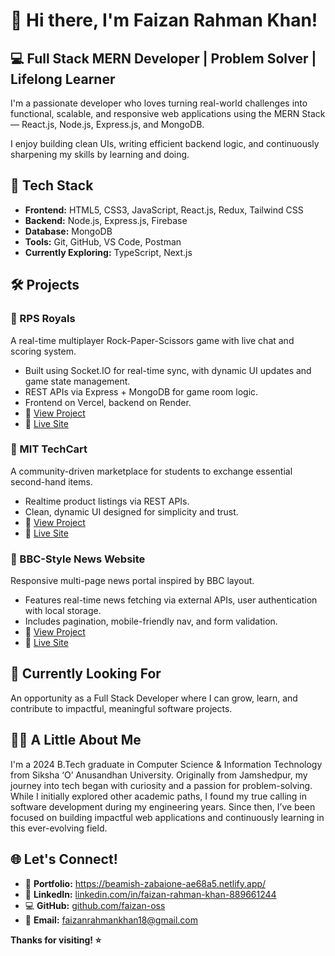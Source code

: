<h1>👋 Hi there, I'm Faizan Rahman Khan!</h1>
<h2>💻 Full Stack MERN Developer | Problem Solver | Lifelong Learner</h2>

<p>
  I'm a passionate developer who loves turning real-world challenges into functional, scalable, and responsive web applications using the MERN Stack — React.js, Node.js, Express.js, and MongoDB.
</p>
<p>
  I enjoy building clean UIs, writing efficient backend logic, and continuously sharpening my skills by learning and doing.
</p>

<h2>🚀 Tech Stack</h2>
<ul>
  <li><strong>Frontend:</strong> HTML5, CSS3, JavaScript, React.js, Redux, Tailwind CSS</li>
  <li><strong>Backend:</strong> Node.js, Express.js, Firebase</li>
  <li><strong>Database:</strong> MongoDB</li>
  <li><strong>Tools:</strong> Git, GitHub, VS Code, Postman</li>
  <li><strong>Currently Exploring:</strong> TypeScript, Next.js</li>
</ul>

<h2>🛠 Projects</h2>

<h3>🔹 RPS Royals</h3>
<p>A real-time multiplayer Rock-Paper-Scissors game with live chat and scoring system.</p>
<ul>
  <li>Built using Socket.IO for real-time sync, with dynamic UI updates and game state management.</li>
  <li>REST APIs via Express + MongoDB for game room logic.</li>
  <li>Frontend on Vercel, backend on Render.</li>
  <li>🔗 <a href="https://github.com/faizan-oss/RPS-Royals" target="_blank">View Project</a></li>
  <li>🔗 <a href="https://rps-royals.vercel.app/" target="_blank">Live Site</a></li>
</ul>

<h3>🔹 MIT TechCart</h3>
<p>A community-driven marketplace for students to exchange essential second-hand items.</p>
<ul>
  <li>Realtime product listings via REST APIs.</li>
  <li>Clean, dynamic UI designed for simplicity and trust.</li>
  <li>🔗 <a href="https://github.com/jasminekeshari/2409" target="_blank">View Project</a></li>
  <li>🔗 <a href="https://mit-techcart.vercel.app/" target="_blank">Live Site</a></li>
</ul>

<h3>🔹 BBC-Style News Website</h3>
<p>Responsive multi-page news portal inspired by BBC layout.</p>
<ul>
  <li>Features real-time news fetching via external APIs, user authentication with local storage.</li>
  <li>Includes pagination, mobile-friendly nav, and form validation.</li>
  <li>🔗 <a href="https://github.com/faizan-oss/wbc">View Project</a></li>
  <li>🔗 <a href="https://lucent-haupia-5dc157.netlify.app/" target="_blank">Live Site</a></li>
</ul>

<h2>🎯 Currently Looking For</h2>
<p>An opportunity as a Full Stack Developer where I can grow, learn, and contribute to impactful, meaningful software projects.</p>

<h2>🙋‍♂ A Little About Me</h2>
<p>
  I'm a 2024 B.Tech graduate in Computer Science & Information Technology from Siksha ‘O’ Anusandhan University. Originally from Jamshedpur, my journey into tech began with curiosity and a passion for problem-solving. While I initially explored other academic paths, I found my true calling in software development during my engineering years. Since then, I’ve been focused on building impactful web applications and continuously learning in this ever-evolving field.
</p>

<h2>🌐 Let's Connect!</h2>
<ul>
  <li>🔗 <strong>Portfolio:</strong> <a href="https://beamish-zabaione-ae68a5.netlify.app/">https://beamish-zabaione-ae68a5.netlify.app/</a></li>
  <li>💼 <strong>LinkedIn:</strong> <a href="https://www.linkedin.com/in/faizan-rahman-khan-889661244" target="_blank">linkedin.com/in/faizan-rahman-khan-889661244</a></li>
  <li>💻 <strong>GitHub:</strong> <a href="https://github.com/faizan-oss" target="_blank">github.com/faizan-oss</a></li>
  <li>📧 <strong>Email:</strong> <a href="mailto:faizanrahmankhan18@gmail.com">faizanrahmankhan18@gmail.com</a></li>
</ul>

<p><strong>Thanks for visiting! ⭐</strong></p>
